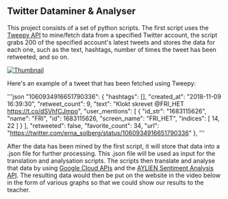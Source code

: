 ## Twitter Dataminer & Analyser

This project consists of a set of python scripts. The first script uses the [Tweepy API](https://www.tweepy.org/) to mine/fetch data from a specified Twitter account, the script grabs 200 of the specified account's latest tweets and stores the data for each one, such as the text, hashtags, number of times the tweet has been retweeted, and so on. 

[![Thumbnail](https://github.com/techiew/Twitter-Dataminer-and-Analyser/blob/master/thumbnail.png)](https://www.youtube.com/watch?v=G-7zbVIuYl0)

Here's an example of a tweet that has been fetched using Tweepy:

'''json
"1060934916651790336": {
        "hashtags": [],
        "created_at": "2018-11-09 16:39:30",
        "retweet_count": 9,
        "text": "Klokt skrevet @FRI_HET https://t.co/dSVhfCJmpo",
        "user_mentions": [
            {
                "id_str": "1683115626",
                "name": "FRI",
                "id": 1683115626,
                "screen_name": "FRI_HET",
                "indices": [
                    14,
                    22
                ]
            }
        ],
        "retweeted": false,
        "favorite_count": 34,
        "url": "https://twitter.com/erna_solberg/status/1060934916651790336"
    },
'''

After the data has been mined by the first script, it will store that data into a .json file for further processing. This .json file will be used as input for the translation and analysation scripts. The scripts then translate and analyse that data by using [Google Cloud APIs](https://cloud.google.com/apis) and the [AYLIEN Sentiment Analysis API](https://aylien.com/news-api/). The resulting data would then be put on the website in the video below in the form of various graphs so that we could show our results to the teacher.
